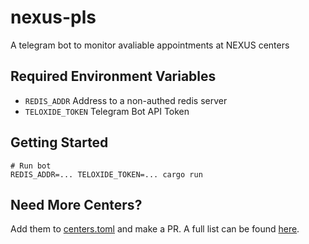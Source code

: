 # nexus-pls
A telegram bot to monitor avaliable appointments at NEXUS centers

## Required Environment Variables
- `REDIS_ADDR` Address to a non-authed redis server
- `TELOXIDE_TOKEN` Telegram Bot API Token

## Getting Started

```
# Run bot
REDIS_ADDR=... TELOXIDE_TOKEN=... cargo run
```

## Need More Centers?

Add them to [centers.toml](https://github.com/ChristopherJMiller/nexus-pls/blob/main/centers.toml) and make a PR. A full list can be found [here](https://ttp.cbp.dhs.gov/schedulerui/schedule-interview/location?lang=en&vo=true&returnUrl=ttp-external&service=nh).
